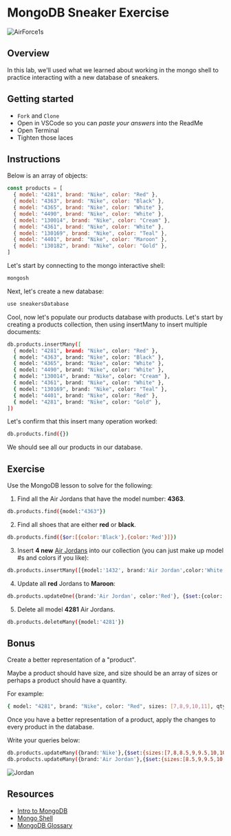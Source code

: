 # MongoDB Sneaker Exercise

![AirForce1s](https://external-content.duckduckgo.com/iu/?u=https%3A%2F%2Fmedia.giphy.com%2Fmedia%2FjeMmhPrGyoBoY%2Fgiphy.gif&f=1&nofb=1)

## Overview
In this lab, we'll used what we learned about working in the mongo shell to practice interacting with a new database of sneakers.

## Getting started
- `Fork` and `Clone`
- Open in VSCode so you can *paste your answers* into the ReadMe
- Open Terminal
- Tighten those laces

## Instructions

Below is an array of objects:
```js
const products = [
  { model: "4281", brand: "Nike", color: "Red" },
  { model: "4363", brand: "Nike", color: "Black" },
  { model: "4365", brand: "Nike", color: "White" },
  { model: "4490", brand: "Nike", color: "White" },
  { model: "130014", brand: "Nike", color: "Cream" },
  { model: "4361", brand: "Nike", color: "White" },
  { model: "130169", brand: "Nike", color: "Teal" },
  { model: "4401", brand: "Nike", color: "Maroon" },
  { model: "130182", brand: "Nike", color: "Gold" },
]
```

Let's start by connecting to the mongo interactive shell:

```sh
mongosh
```

Next, let's create a new database:

```sh
use sneakersDatabase
```

Cool, now let's populate our products database with products. Let's start by creating a products collection, then using insertMany to insert multiple documents:

```sh
db.products.insertMany([
  { model: "4281", brand: "Nike", color: "Red" },
  { model: "4363", brand: "Nike", color: "Black" },
  { model: "4365", brand: "Nike", color: "White" },
  { model: "4490", brand: "Nike", color: "White" },
  { model: "130014", brand: "Nike", color: "Cream" },
  { model: "4361", brand: "Nike", color: "White" },
  { model: "130169", brand: "Nike", color: "Teal" },
  { model: "4401", brand: "Nike", color: "Red" },
  { model: "4281", brand: "Nike", color: "Gold" },
])
```

Let's confirm that this insert many operation worked:

```sh
db.products.find({})
```

We should see all our products in our database.

## Exercise

Use the MongoDB lesson to solve for the following:

1. Find all the Air Jordans that have the model number: **4363**.

```sh
db.products.find({model:"4363"})
```

2. Find all shoes that are either **red** or **black**.

```sh
db.products.find({$or:[{color:'Black'},{color:'Red'}]})
```

3. Insert **4 new** [Air Jordans](https://www.jordan.com/collection/) into our collection (you can just make up model #s and colors if you like):

```sh
db.products.insertMany([{model:'1432', brand:'Air Jordan',color:'White'},{model:'1948',brand:'Air Jordan',color:'Black'},{model:'1883',brand:'Air Jordan',color:'Red'},{model:'1656',brand:'Air Jordan',color:'Green'}])
```

4. Update all **red** Jordans to **Maroon**:

```sh
db.products.updateOne({brand:'Air Jordan', color:'Red'}, {$set:{color:'Maroon'}})
```

5. Delete all model **4281** Air Jordans.

```sh
db.products.deleteMany({model:'4281'})
```

## Bonus

Create a better representation of a "product".

Maybe a product should have size, and size should be an array of sizes or perhaps a product should have a quantity.

For example:

```sh
{ model: "4281", brand: "Nike", color: "Red", sizes: [7,8,9,10,11], qty: 36 },
```

Once you have a better representation of a product, apply the changes to every product in the database.

Write your queries below:

```sh
db.products.updateMany({brand:'Nike'},{$set:{sizes:[7,8,8.5,9,9.5,10,10.5,11,12]}})
db.products.updateMany({brand:'Air Jordan'},{$set:{sizes:[8.5,9,9.5,10,10.5,11,12,13,14,'Shaq']}})
```

![Jordan](https://external-content.duckduckgo.com/iu/?u=https%3A%2F%2F66.media.tumblr.com%2Fa46d189bb8c3489dd21537e8478f61c4%2Ftumblr_p44eax11pT1r2cri9o2_500.gifv&f=1&nofb=1)

## Resources
- [Intro to MongoDB](https://github.com/SEI-R-4-26/u2_lesson_mongoDB)
- [Mongo Shell](https://docs.mongodb.com/manual/mongo/)
- [MongoDB Glossary](https://docs.mongodb.com/manual/reference/glossary/)

